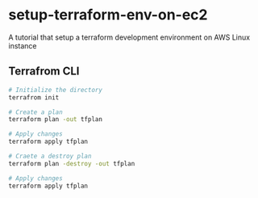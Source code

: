 # setup-terraform-env-on-ec2
A tutorial that setup a terraform development environment on AWS Linux instance

## Terrafrom CLI
```bash
# Initialize the directory
terrafrom init

# Create a plan
terraform plan -out tfplan

# Apply changes
terraform apply tfplan

# Craete a destroy plan
terraform plan -destroy -out tfplan

# Apply changes
terraform apply tfplan
```
